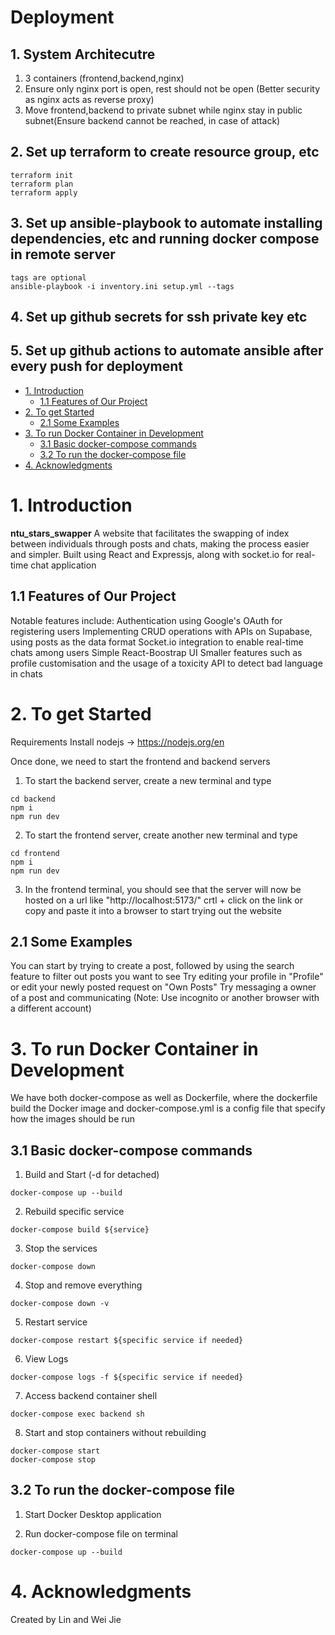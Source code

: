 # Deployment

## 1. System Architecutre 
  1. 3 containers (frontend,backend,nginx)
  2. Ensure only nginx port is open, rest should not be open (Better security as nginx acts as reverse proxy)
  3. Move frontend,backend to private subnet while nginx stay in public subnet(Ensure backend cannot be reached, in case of attack)

## 2. Set up terraform to create resource group, etc
  ```
  terraform init
  terraform plan
  terraform apply
  ```

## 3. Set up ansible-playbook to automate installing dependencies, etc and running docker compose in remote server
  ```
  tags are optional
  ansible-playbook -i inventory.ini setup.yml --tags
  ```
  
## 4. Set up github secrets for ssh private key etc

## 5. Set up github actions to automate ansible after every push for deployment





- [1. Introduction](#1-introduction)
  - [1.1 Features of Our Project](#11-features-of-our-project)
- [2. To get Started](#2-to-get-started)
  - [2.1 Some Examples](#21-some-examples)
- [3. To run Docker Container in Development](#3-to-run-docker-container-in-development)
  - [3.1 Basic docker-compose commands](#31-basic-docker-compose-commands)
  - [3.2 To run the docker-compose file](#32-to-run-the-docker-compose-file)
- [4. Acknowledgments](#4-acknowledgments)

# 1. Introduction
**ntu_stars_swapper**
A website that facilitates the swapping of index between individuals through posts and chats, making the process easier and simpler.
Built using React and Expressjs, along with socket.io for real-time chat application

## 1.1 Features of Our Project
Notable features include:
Authentication using Google's OAuth for registering users
Implementing CRUD operations with APIs on Supabase, using posts as the data format
Socket.io integration to enable real-time chats among users
Simple React-Boostrap UI
Smaller features such as profile customisation and the usage of a toxicity API to detect bad language in chats

# 2. To get Started
Requirements
Install nodejs -> https://nodejs.org/en

Once done, we need to start the frontend and backend servers
1. To start the backend server, create a new terminal and type
```
cd backend
npm i
npm run dev
```
2. To start the frontend server, create another new terminal and type
```
cd frontend
npm i
npm run dev
```
3. In the frontend terminal, you should see that the server will now be hosted on a url like "http://localhost:5173/"
crtl + click on the link or copy and paste it into a browser to start trying out the website

## 2.1 Some Examples
You can start by trying to create a post, followed by using the search feature to filter out posts you want to see
Try editing your profile in "Profile" or edit your newly posted request on "Own Posts"
Try messaging a owner of a post and communicating (Note: Use incognito or another browser with a different account)

# 3. To run Docker Container in Development
We have both docker-compose as well as Dockerfile, where the dockerfile build the Docker image and docker-compose.yml is a config file that specify how the images should be run

## 3.1 Basic docker-compose commands
1. Build and Start (-d for detached)
```
docker-compose up --build 
```
2. Rebuild specific service
```
docker-compose build ${service}
```
3. Stop the services
```
docker-compose down
```
4. Stop and remove everything
```
docker-compose down -v
```
5. Restart service
```
docker-compose restart ${specific service if needed}
```
6. View Logs
```
docker-compose logs -f ${specific service if needed}
```
7. Access backend container shell
```
docker-compose exec backend sh
```
8. Start and stop containers without rebuilding
```
docker-compose start
docker-compose stop
```

## 3.2 To run the docker-compose file 
1. Start Docker Desktop application

2. Run docker-compose file on terminal
```
docker-compose up --build 
```

# 4. Acknowledgments
Created by Lin and Wei Jie
